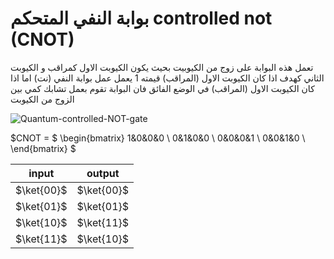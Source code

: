 # بوابة النفي المتحكم controlled not (CNOT)



تعمل هذه البوابة على زوج من الكيوبيت بحيث يكون الكيوبت الاول كمراقب و الكيوبت الثاني كهدف 
اذا كان الكيوبت الاول (المراقب) قيمته 1 يعمل عمل بوابة النفي (نت) اما اذا كان الكيوبت الاول (المراقب) في الوضع الفائق فان البوابة تقوم بعمل تشابك كمي بين الزوج من الكيوبت


 ![Quantum-controlled-NOT-gate](~/images/Quantum-controlled-NOT-gate.png)

$CNOT = $
\begin{bmatrix}
1&0&0&0 \\
0&1&0&0 \\
0&0&0&1 \\
0&0&1&0 \\
\end{bmatrix}
$


| input       | output      |
| ----------- | ----------- |
| $\ket{00}$  | $\ket{00}$  |
| $\ket{01}$  | $\ket{01}$  |
| $\ket{10}$  | $\ket{11}$  |
| $\ket{11}$  | $\ket{10}$ |


